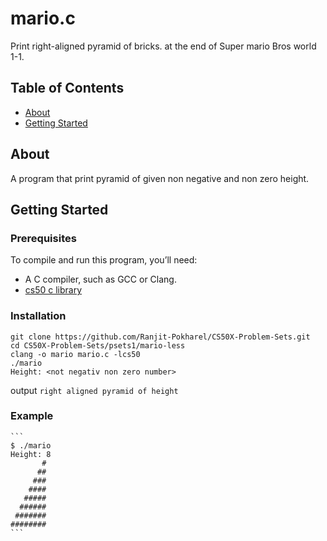 # mario.c
Print right-aligned pyramid of bricks. at the end of Super mario Bros world 1-1.

## Table of Contents
- [About](#about)
- [Getting Started](#getting-started)

## About
A program that print pyramid of given non negative and non zero height.

## Getting Started
### Prerequisites
To compile and run this program, you’ll need:
- A C compiler, such as GCC or Clang.
- [cs50 c library](https://cs50.readthedocs.io/libraries/cs50/c/)

### Installation
   ```
   git clone https://github.com/Ranjit-Pokharel/CS50X-Problem-Sets.git
   cd CS50X-Problem-Sets/psets1/mario-less
   clang -o mario mario.c -lcs50
   ./mario
   Height: <not negativ non zero number>
   ```
   output ``right aligned pyramid of height``

### Example
    ```
    $ ./mario
    Height: 8
           #
          ##
         ###
        ####
       #####
      ######
     #######
    ########
    ```